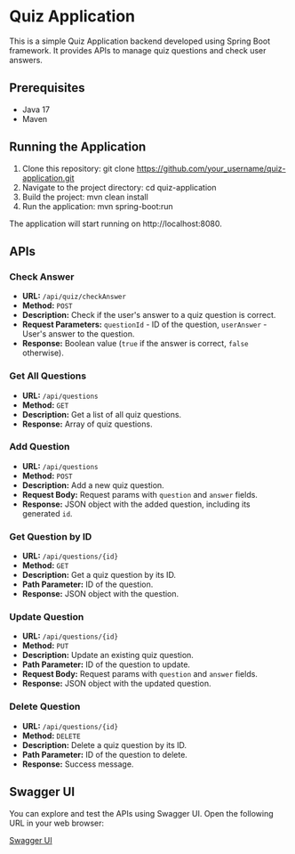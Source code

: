 # Quiz Application

This is a simple Quiz Application backend developed using Spring Boot framework. It provides APIs to manage quiz questions and check user answers.

## Prerequisites

- Java 17
- Maven

## Running the Application

1. Clone this repository:
   git clone https://github.com/your_username/quiz-application.git
2. Navigate to the project directory:
  cd quiz-application
3. Build the project:
  mvn clean install
4. Run the application:
  mvn spring-boot:run


The application will start running on http://localhost:8080.

## APIs

### Check Answer

- **URL:** `/api/quiz/checkAnswer`
- **Method:** `POST`
- **Description:** Check if the user's answer to a quiz question is correct.
- **Request Parameters:** `questionId` - ID of the question, `userAnswer` - User's answer to the question.
- **Response:** Boolean value (`true` if the answer is correct, `false` otherwise).


### Get All Questions

- **URL:** `/api/questions`
- **Method:** `GET`
- **Description:** Get a list of all quiz questions.
- **Response:** Array of quiz questions.

### Add Question

- **URL:** `/api/questions`
- **Method:** `POST`
- **Description:** Add a new quiz question.
- **Request Body:** Request params with `question` and `answer` fields.
- **Response:** JSON object with the added question, including its generated `id`.

### Get Question by ID

- **URL:** `/api/questions/{id}`
- **Method:** `GET`
- **Description:** Get a quiz question by its ID.
- **Path Parameter:** ID of the question.
- **Response:** JSON object with the question.

### Update Question

- **URL:** `/api/questions/{id}`
- **Method:** `PUT`
- **Description:** Update an existing quiz question.
- **Path Parameter:** ID of the question to update.
- **Request Body:** Request params with `question` and `answer` fields.
- **Response:** JSON object with the updated question.

### Delete Question

- **URL:** `/api/questions/{id}`
- **Method:** `DELETE`
- **Description:** Delete a quiz question by its ID.
- **Path Parameter:** ID of the question to delete.
- **Response:** Success message.

## Swagger UI

You can explore and test the APIs using Swagger UI. Open the following URL in your web browser:

[Swagger UI](http://localhost:8080/swagger-ui/index.html)


